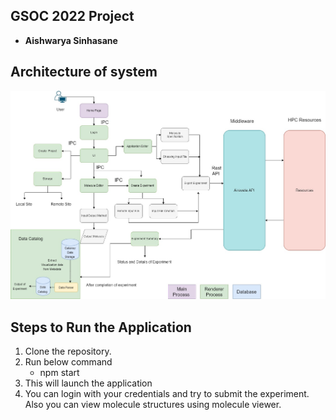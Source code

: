 ## GSOC 2022 Project

- **Aishwarya Sinhasane**

## Architecture of system 

![architecture](https://github.com/aishwaryasinhasane/airavata-sandbox/blob/master/gsoc2022/seagrid-rich-client/Modified_SeaGrid_Overview%20(2).png)

## Steps to Run the Application
1. Clone the repository. 
2. Run below command 
   - npm start
3. This will launch the application 
4. You can login with your credentials and try to submit the experiment. Also you can view molecule structures using molecule viewer. 

